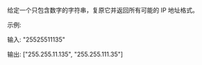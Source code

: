 给定一个只包含数字的字符串，复原它并返回所有可能的 IP 地址格式。

示例:

输入: "25525511135"

输出: ["255.255.11.135", "255.255.111.35"]

